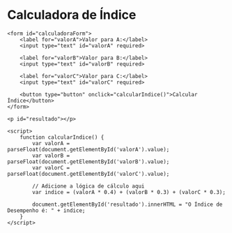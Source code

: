 <!DOCTYPE html>
<html lang="en">
<head>
    <meta charset="UTF-8">
    <meta name="viewport" content="width=device-width, initial-scale=1.0">
    <title>Calculadora de Índice</title>
    <style>
        /* Adicione estilos CSS conforme necessário */
    </style>
</head>
<body>
    <h1>Calculadora de Índice</h1>

    <form id="calculadoraForm">
        <label for="valorA">Valor para A:</label>
        <input type="text" id="valorA" required>

        <label for="valorB">Valor para B:</label>
        <input type="text" id="valorB" required>

        <label for="valorC">Valor para C:</label>
        <input type="text" id="valorC" required>

        <button type="button" onclick="calcularIndice()">Calcular Índice</button>
    </form>

    <p id="resultado"></p>

    <script>
        function calcularIndice() {
            var valorA = parseFloat(document.getElementById('valorA').value);
            var valorB = parseFloat(document.getElementById('valorB').value);
            var valorC = parseFloat(document.getElementById('valorC').value);

            // Adicione a lógica de cálculo aqui
            var indice = (valorA * 0.4) + (valorB * 0.3) + (valorC * 0.3);

            document.getElementById('resultado').innerHTML = "O Índice de Desempenho é: " + indice;
        }
    </script>
</body>
</html>
